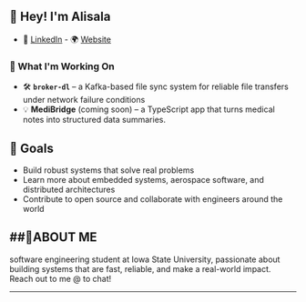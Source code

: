 ##  👋 Hey! I'm Alisala

 - 🔗 [LinkedIn](https://www.linkedin.com/in/alisala-mwamba-aaba67250/) - 🌍 [Website](https://alisalamwamba.dev)
### 🚀 What I'm Working On

- 🛠 **`broker-dl`** – a Kafka-based file sync system for reliable file transfers under network failure conditions
- 💡 **MediBridge** (coming soon) – a TypeScript app that turns medical notes into structured data summaries.

## 🎯 Goals

- Build robust systems that solve real problems
- Learn more about embedded systems, aerospace software, and distributed architectures
- Contribute to open source and collaborate with engineers around the world

##🙅ABOUT ME
-------------------------------                                     
software engineering student at Iowa State University,
passionate about building systems that are fast, reliable, and make a real-world impact. 
Reach out to me @ to chat!



---
<!--
**Mwambama/Mwambama** is a ✨ _special_ ✨ repository because its `README.md` (this file) appears on your GitHub profile.

Here are some ideas to get you started:

- 🔭 I’m currently working on ...
- 🌱 I’m currently learning ...
- 👯 I’m looking to collaborate on ...
- 🤔 I’m looking for help with ...
- 💬 Ask me about ...
- 📫 How to reach me: ...
- 😄 Pronouns: ...
- ⚡ Fun fact: ...
-->
